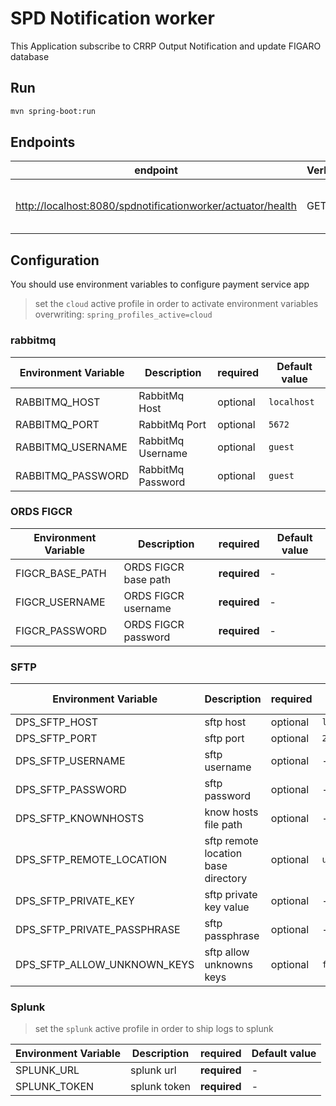 # SPD Notification worker

This Application subscribe to CRRP Output Notification and update FIGARO database

## Run

```bash
mvn spring-boot:run
```

## Endpoints

| endpoint | Verb | Description |
| --- | --- | --- |
| [http://localhost:8080/spdnotificationworker/actuator/health](http://localhost:8080/spdnotificationworker/actuator/health) | GET | DPS Notification Service Health |

## Configuration

You should use environment variables to configure payment service app

> set the `cloud` active profile in order to activate environment variables overwriting: `spring_profiles_active=cloud`

### rabbitmq

| Environment Variable  | Description | required | Default value |
| --- | --- | --- | --- |
| RABBITMQ_HOST | RabbitMq Host | optional | `localhost` |
| RABBITMQ_PORT | RabbitMq Port | optional | `5672` |
| RABBITMQ_USERNAME | RabbitMq Username | optional | `guest` |
| RABBITMQ_PASSWORD | RabbitMq Password | optional | `guest` |

### ORDS FIGCR

| Environment Variable  | Description | required | Default value |
| --- | --- | --- | --- |
| FIGCR_BASE_PATH | ORDS FIGCR base path | **required** | - |
| FIGCR_USERNAME | ORDS FIGCR username | **required** | - |
| FIGCR_PASSWORD | ORDS FIGCR password | **required** | - |

### SFTP

| Environment Variable  | Description | required | Default value |
| --- | --- | --- | --- |
| DPS_SFTP_HOST | sftp host | optional | `localhost` |
| DPS_SFTP_PORT | sftp port | optional | `22` |
| DPS_SFTP_USERNAME | sftp username | optional | - |
| DPS_SFTP_PASSWORD | sftp password | optional | - |
| DPS_SFTP_KNOWNHOSTS | know hosts file path | optional | - |
| DPS_SFTP_REMOTE_LOCATION | sftp remote location base directory | optional | `upload` |
| DPS_SFTP_PRIVATE_KEY | sftp private key value | optional | - |
| DPS_SFTP_PRIVATE_PASSPHRASE | sftp passphrase | optional | - |
| DPS_SFTP_ALLOW_UNKNOWN_KEYS | sftp allow unknowns keys | optional | `false` |

### Splunk

> set the `splunk` active profile in order to ship logs to splunk

| Environment Variable  | Description | required | Default value |
| --- | --- | --- | --- |
| SPLUNK_URL | splunk url | **required** | - |
| SPLUNK_TOKEN | splunk token | **required** | - |

